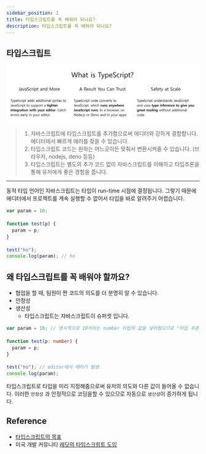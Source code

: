 ```yaml
---
sidebar_position: 1
title: 타입스크립트를 꼭 배워야 되나요?
description: 타입스크립트를 꼭 배워야 되나요?
---
```


<head>
  <meta name="title" content="타입스크립트란? | 기초부터 시작하는 타입스크립트" data-rh="true" />
  <meta name="description" content="타입스크립트를 꼭 배워야 되나요?" data-rh="true" />
  <meta property="og:title" content="타입스크립트란? | 기초부터 시작하는 타입스크립트" data-rh="true" />
  <meta property="og:description" content="타입스크립트를 꼭 배워야 되나요?" data-rh="true" />
</head>

## 타입스크립트

![what is typescript](/img/why-typescript/why-learn-typescript/what-is-typescript.jpg)

> 1. 자바스크립트에 타입스크립트를 추가함으로써 에디터와 강하게 결합합니다. 에디터에서 빠르게 에러를 찾을 수 있습니다.
> 2. 타입스크립트 코드는 원하는 어느곳이든 맞춰서 변환시켜줄 수 있습니다. (브라우저, nodejs, deno 등등)
> 3. 타입스크립트는 별도의 추가 코드 없이 자바스크립트를 이해하고 타입추론을 통해 유저에게 좋은 경험을 줍니다.

---

동적 타입 언어인 자바스크립트는 타입이 run-time 시점에 결정됩니다.
그렇기 때문에 에디터에서 프로젝트를 계속 실행할 수 없어서
타입을 바로 알려주기 어렵습니다.

```js
var param = 10;

function test(p) {
  param = p;
}

test("ho");
console.log(param); // ho
```

## 왜 타입스크립트를 꼭 배워야 할까요?

- 협업을 할 때, 팀원이 짠 코드의 의도를 더 분명히 알 수 있습니다.
- 안정성
- 생산성
  - 타입스크립트는 자바스크립트이 슈퍼셋 입니다.

```ts
var param = 10; // 명시적으로 10이라는 number 타입의 값을 넣어줬으므로 "타입 추론"

function test(p: number) {
  param = p;
}

test("ho"); // editor에서 에러가 발생
console.log(param);
```

타입스크립트로 타입을 미리 지정해줌으로써 유저의 의도와 다른 값이 들어올 수 없습니다.
이러한 `안정성` 과 안정적으로 코딩을할 수 있으므로 자동으로 `생산성`이 증가하게 됩니다.

## Reference

- [타입스크립트의 목표](https://github.com/Microsoft/TypeScript/wiki/TypeScript-Design-Goals)
- 미국 개발 커뮤니티 [레딧의 타입스크립트 도입](https://medium.com/@constell99/%EC%9A%B0%EB%A6%AC%EA%B0%80-typescript%EB%A5%BC-%EC%84%A0%ED%83%9D%ED%95%9C-%EC%9D%B4%EC%9C%A0-b0a423654f1e)
